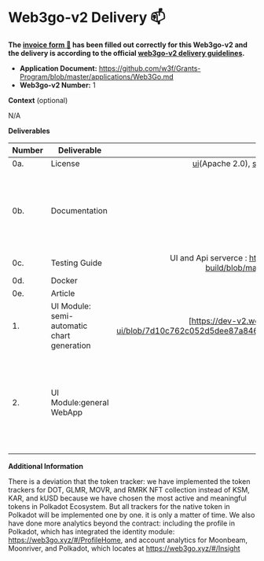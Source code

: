 # Web3go-v2 Delivery :mailbox:


**The [invoice form :pencil:](https://docs.google.com/forms/d/e/1FAIpQLSfmNYaoCgrxyhzgoKQ0ynQvnNRoTmgApz9NrMp-hd8mhIiO0A/viewform) has been filled out correctly for this Web3go-v2 and the delivery is according to the official [web3go-v2 delivery guidelines](https://github.com/w3f/Grants-Program/blob/master/docs/milestone-deliverables-guidelines.md).**  

* **Application Document:** https://github.com/w3f/Grants-Program/blob/master/applications/Web3Go.md
* **Web3go-v2 Number:**  1

**Context** (optional)

N/A


**Deliverables**

| Number | Deliverable | Link | Notes |
| ------ | ----------- | :------: |----------------- |
| 0a. | License  | [ui](https://github.com/web3go-xyz/portal-ui/blob/756f98c7b7f4e905c71aecc3cde4203f87788286/LICENSE)(Apache 2.0), [service](https://github.com/web3go-xyz/portal-service/blob/9c36e31f1dff908a4cec1ad73746b5df6fabc624/LICENSE) (Apache 2.0),  [service-extends](https://github.com/web3go-xyz/portal-service/blob/9c36e31f1dff908a4cec1ad73746b5df6fabc624/LICENSE) (Apache 2.0) | — |
| 0b. | Documentation | [doc.web3go.xyz](https://doc.web3go.xyz) | We will provide both **inline documentation** of the code and a basic **tutorial** that explains how a user can use the existing data board, and use the UI to create/publish their own customized data board|
| 0c. | Testing Guide | UI and Api serverce : https://github.com/web3go-xyz/web3go-xyz-v2-docker-build/blob/main/web3_foundation/testing-with-dockerfile.md| Guides to reproduce the services locally |
| 0d. | Docker  | [UI]( https://hub.docker.com/r/web3go/release ), [service]( https://hub.docker.com/r/web3go/portal-service ) | Images on docker hub |— |
| 0e. | Article | [medium](https://web3go.medium.com/introducing-web3go-fcf5f1880a72), [medium](https://web3go.medium.com/rmrk-nft-garden-dashboard-introduction-2e773238db01), [medium](https://web3go.medium.com/moonbeam-moonriver-staking-dashboards-tracking-and-simulation-14fcc6f7024e) | — |
| 1. | UI Module: semi-automatic chart generation | [https://dev-v2.web3go.xyz/](https://github.com/web3go-xyz/portal-ui/blob/7d10c762c052d5dee87a8466f6093befc58a9adf/src/components/customQuery/CustomQuery.vue) |
| 2. | UI Module:general WebApp |https://dev-v2.web3go.xyz/ | Production: [[https://dev-v2.web3go.xyz/](https://dev-v2.web3go.xyz/) ; To reproduce locally, following the testing guide for UI: https://github.com/web3go-xyz/portal-ui/blob/main/testing-with-dockerfile.md |



**Additional Information**

There is a deviation that the token tracker: we have implemented the token trackers for DOT, GLMR, MOVR, and RMRK NFT collection instead of KSM, KAR, and kUSD because we have chosen the most active and meaningful tokens in Polkadot Ecosystem. But all trackers for the native token in Polkadot will be implemented one by one.  it is only a matter of time.  We also have done more analytics beyond the contract: including the profile in Polkadot, which has integrated the identity module: https://web3go.xyz/#/ProfileHome,  and account analytics for Moonbeam, Moonriver, and Polkadot, which locates at https://web3go.xyz/#/Insight
